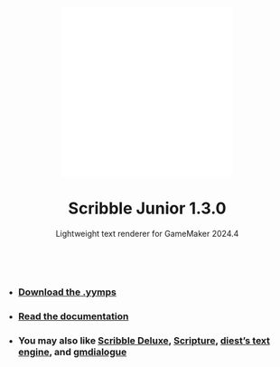 <p align="center"><img src="https://raw.githubusercontent.com/JujuAdams/ScribbleJunior/master/LOGO.png" style="display:block; margin:auto; width:300px"></p>
<h1 align="center">Scribble Junior 1.3.0</h1>

<p align="center">Lightweight text renderer for GameMaker 2024.4</p>

&nbsp;

&nbsp;

- ### [Download the .yymps](https://github.com/JujuAdams/ScribbleJunior/releases/)
- ### [Read the documentation](https://www.jujuadams.com/ScribbleJunior/)
- ### You may also like [Scribble Deluxe](https://github.com/JujuAdams/Scribble/), [Scripture](https://pixelatedpope.itch.io/scripture), [diest’s text engine](http://michaelvandiest.com/advanced-dialogue-box/), and [gmdialogue](https://github.com/danielpancake/gmdialogue)

